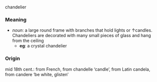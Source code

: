 chandelier
### Meaning
+ _noun_: a large round frame with branches that hold lights or ↑candles. Chandeliers are decorated with many small pieces of glass and hang from the ceiling
	+ __eg__: a crystal chandelier

### Origin

mid 18th cent.: from French, from chandelle ‘candle’, from Latin candela, from candere ‘be white, glisten’
